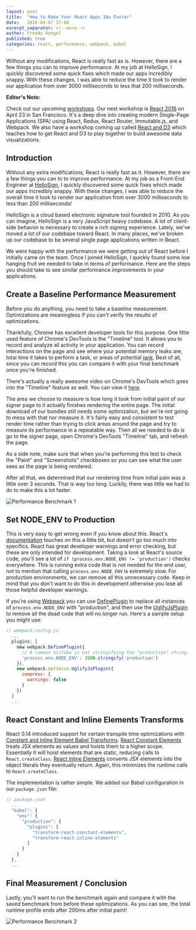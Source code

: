 ```yaml
---
layout: post
title:  "How to Make Your React Apps 10x Faster"
date:   2016-04-07 17:00
excerpt_separator: <!--more-->
author: Freddy Rangel
published: true
categories: react, performance, webpack, babel
---
```


Without any modifications, React is really fast as is. However, there are a few things you can to improve performance. At my job at HelloSign, I quickly discovered some quick fixes which made our apps incredibly snappy. With these changes, I was able to reduce the time it took to render our application from over 3000 milliseconds to less that 200 milliseconds.

<!--more-->

**Editor's Note:**

Check out our upcoming [workshops](http://www.reactuniversity.com/training). Our next workshop is [React 2016](http://www.reactuniversity.com/react-2016 "React 2016") on April 23 in San Francisco. It's a deep dive into creating modern Single-Page Applications (SPA) using React, Redux, React Router, Immutable.js, and Webpack. We also have a workshop coming up called [React and D3](http://www.reactuniversity.com/react-and-d3) which teaches how to get React and D3 to play together to build awesome data visualizations.

## Introduction

Without any extra modifications, React is really fast as it. However, there are a few things you can to to improve performance. At my job as a Front-End Engineer at [HelloSign](https://www.hellosign.com/), I quickly discovered some quick fixes which made our apps incredibly snappy. With these changes, I was able to reduce the overall time it took to render our application from over 3000 milliseconds to less than 200 milliseconds!

HelloSign is a cloud based electronic signature tool founded in 2010. As you can imagine, HelloSign is a very JavaScript heavy codebase. A lot of client-side behavior is necessary to create a rich signing experience. Lately, we've moved a lot of our codebase toward React. In many places, we've broken up our codebase to be several single page applications written in React.

We were happy with the performance we were getting out of React before I initially came on the team. Once I joined HelloSign, I quickly found some low hanging fruit we needed to take in terms of performance. Here are the steps you should take to see similar performance improvements in your applications.

## Create a Baseline Performance Measurement

Before you do anything, you need to take a baseline measurement. Optimizations are meaningless if you can't verify the results of optimizations.

Thankfully, Chrome has excellent developer tools for this purpose. One little used feature of Chrome's DevTools is the "Timeline" tool. It allows you to record and analyze all activity in your application. You can record interactions on the page and see where your potential memory leaks are, total time it takes to perform a task, or areas of potential [jank](https://developers.google.com/web/fundamentals/performance/rendering/?hl=en). Best of all, since you can record this you can compare it with your final benchmark once you're finished.

There's actually a really awesome video on Chrome's DevTools which goes into the "Timeline" feature as well. You can view it [here](http://forwardjs.com/university/real-time-performance-audit-with-chrome-devtools).

The area we choose to measure is how long it took from initial paint of our signer page to it actually finishes rendering the entire page. The initial download of our bundles still needs some optimization, but we're not going to mess with that nor measure it. It's fairly easy and consistent to test render time rather than trying to click areas around the page and try to measure its performance in a repeatable way. Then all we needed to do is go to the signer page, open Chrome's DevTools "Timeline" tab, and refresh the page.

As a side note, make sure that when you're performing this test to check the "Paint" and "Screenshots" checkboxes so you can see what the user sees as the page is being rendered.

After all that, we determined that our rendering time from initial pain was a little over 3 seconds. That is way too long. Luckily, there was little we had to do to make this a lot faster.

![Performance Benchmark 1](https://reactjsnews.com/img/10x-react-performance/performance-benchmark-1.png)

## Set NODE_ENV to Production

This is very easy to get wrong even if you know about this. React's [documentation](https://facebook.github.io/react/downloads.html#npm) touches on this a little bit, but doesn't go too much into specifics. React has great developer warnings and error checking, but these are only intended for development. Taking a look at React's source code, you'll see a lot of `if (process.env.NODE_ENV != 'production')` checks everywhere. This is running extra code that is not needed for the end user, not to mention that calling `process.env.NODE_ENV` is extremely slow. For production environments, we can remove all this unnecessary code. Keep in mind that you don't want to do this in development otherwise you lose all those helpful developer warnings.

If you're using [Webpack](https://webpack.github.io/) you can use [DefinePlugin](https://webpack.github.io/docs/list-of-plugins.html#defineplugin) to replace all instances of `process.env.NODE_ENV` with "production", and then use the [UglifyJsPlugin](https://webpack.github.io/docs/list-of-plugins.html#uglifyjsplugin) to remove all the dead code that will no longer run. Here's a sample setup you might use:

```javascript
// webpack.config.js
  ...
  plugins: [
    new webpack.DefinePlugin({
      // A common mistake is not stringifying the "production" string.
      'process.env.NODE_ENV': JSON.stringify('production')
    }),
    new webpack.optimize.UglifyJsPlugin({
      compress: {
        warnings: false
      }
    })
  ]
  ...
```

## React Constant and Inline Elements Transforms

React 0.14 introduced support for certain transpile time optimizations with [Constant and Inline Element Babel Transforms](https://github.com/facebook/react/blob/master/CHANGELOG.md#new-features). [React Constant Elements](http://babeljs.io/docs/plugins/transform-react-constant-elements/) treats JSX elements as values and hoists them to a higher scope. Essentially it will hoist elements that are static, reducing calls to `React.createClass`. [React Inline Elements](https://babeljs.io/docs/plugins/transform-react-inline-elements/) converts JSX elements into the object literals they eventually return. Again, this minimizes the runtime calls to `React.createClass`.

The implementation is rather simple. We added our Babel configuration in our `package.json` file:

```javascript
// package.json
  ...
  "babel": {
    "env": {
      "production": {
        "plugins": [
          "transform-react-constant-elements",
          "transform-react-inline-elements"
        ]
      }
    }
  },
  ...
```

## Final Measurement / Conclusion

Lastly, you'll want to run the benchmark again and compare it with the saved benchmark from before these optimizations. As you can see, the total runtime profile ends after 200ms after initial paint!

![Performance Benchmark 2](https://reactjsnews.com/img/10x-react-performance/performance-benchmark-2.png)

